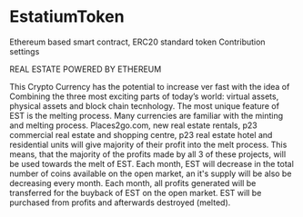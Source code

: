 # EstatiumToken
Ethereum based smart contract, ERC20 standard token  Contribution settings 

REAL ESTATE POWERED BY ETHEREUM

This Crypto Currency has the potential to increase ver fast with the idea of  Combining the three most exciting parts of today’s world: virtual assets, physical assets and block chain tecnhology.
The most unique feature of EST is the melting process. Many currencies are familiar with the minting and melting process. Places2go.com, new real estate rentals, p23 commercial real estate and shopping centre, p23 real estate hotel and residential units will give majority of their profit into the melt process. This means, that the majority of the profits made by all 3 of these projects, will be used towards the melt of EST. Each month, EST will decrease in the total number of coins available on the open market, an it's supply will be also be decreasing every month. Each month, all profits generated will be transferred for the buyback of EST on the open market. EST will be purchased from profits and afterwards destroyed (melted).
